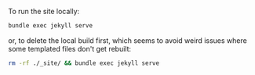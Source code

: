 To run the site locally:

```bash
bundle exec jekyll serve
```

or, to delete the local build first, which seems to avoid weird issues where some templated files don't get rebuilt:

```bash
rm -rf ./_site/ && bundle exec jekyll serve
```
